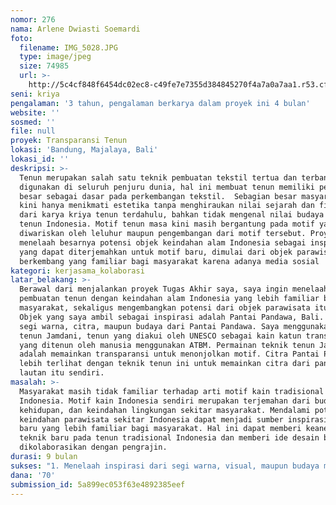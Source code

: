```yaml
---
nomor: 276
nama: Arlene Dwiasti Soemardi
foto:
  filename: IMG_5028.JPG
  type: image/jpeg
  size: 74985
  url: >-
    http://5c4cf848f6454dc02ec8-c49fe7e7355d384845270f4a7a0a7aa1.r53.cf2.rackcdn.com/c81026a9-ad36-47f3-aa0c-4fc7a71d8133/IMG_5028.JPG
seni: kriya
pengalaman: '3 tahun, pengalaman berkarya dalam proyek ini 4 bulan'
website: ''
sosmed: ''
file: null
proyek: Transparansi Tenun
lokasi: 'Bandung, Majalaya, Bali'
lokasi_id: ''
deskripsi: >-
  Tenun merupakan salah satu teknik pembuatan tekstil tertua dan terbanyak
  digunakan di seluruh penjuru dunia, hal ini membuat tenun memiliki pengaruh
  besar sebagai dasar pada perkembangan tekstil.  Sebagian besar masyarakat masa
  kini hanya menikmati estetika tanpa menghiraukan nilai sejarah dan filosofi
  dari karya kriya tenun terdahulu, bahkan tidak mengenal nilai budaya dari kain
  tenun Indonesia. Motif tenun masa kini masih bergantung pada motif yang dulu
  diwariskan oleh leluhur maupun pengembangan dari motif tersebut. Proyek ini
  menelaah besarnya potensi objek keindahan alam Indonesia sebagai inspirasi
  yang dapat diterjemahkan untuk motif baru, dimulai dari objek parawisata
  berkembang yang familiar bagi masyarakat karena adanya media sosial
kategori: kerjasama_kolaborasi
latar_belakang: >-
  Berawal dari menjalankan proyek Tugas Akhir saya, saya ingin menelaah potensi
  pembuatan tenun dengan keindahan alam Indonesia yang lebih familiar bagi
  masyarakat, sekaligus mengembangkan potensi dari objek parawisata itu sendiri.
  Objek yang saya ambil sebagai inspirasi adalah Pantai Pandawa, Bali. Menelaah
  segi warna, citra, maupun budaya dari Pantai Pandawa. Saya menggunakan teknik
  tenun Jamdani, tenun yang diakui oleh UNESCO sebagai kain katun transparan
  yang ditenun oleh manusia menggunakan ATBM. Permainan teknik tenun Jamdani
  adalah memainkan transparansi untuk menonjolkan motif. Citra Pantai Pandawa
  lebih terlihat dengan teknik tenun ini untuk memainkan citra dari pantai dan
  lautan itu sendiri.
masalah: >-
  Masyarakat masih tidak familiar terhadap arti motif kain tradisional
  Indonesia. Motif kain Indonesia sendiri merupakan terjemahan dari budaya,
  kehidupan, dan keindahan lingkungan sekitar masyarakat. Mendalami potensi
  keindahan parawisata sekitar Indonesia dapat menjadi sumber inspirasi motif
  baru yang lebih familiar bagi masyarakat. Hal ini dapat memberi keanekaragaman
  teknik baru pada tenun tradisional Indonesia dan memberi ide desain baru untuk
  dikolaborasikan dengan pengrajin.
durasi: 9 bulan
sukses: "1. Menelaah inspirasi dari segi warna, visual, maupun budaya masyarakat sekitar Pantai Pandawa sebagai motif baru.\r\n2. Menjadikan karya ini sebagai potensi dari desain baru tenun yang dapat dimanfaatkan pengrajin Bali setempat sebagai karya yang mewakili Pantai Pandawa dan dapat dikenalkan pada masyarakat.\r\n3. Pembuktian dengan kolaborasi antar pengrajin ATBM Bali setelah memberi prototype yang telah dibuat di Majalaya, untuk membuktikan bahwa pengrajin Bali memiliki kemampuan yang sama untuk membuat karya\r\n"
dana: '70'
submission_id: 5a899ec053f63e4892385eef
---
```

